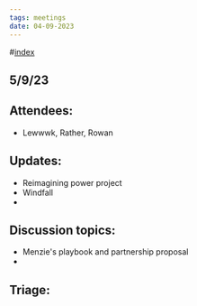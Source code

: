 ```yaml
---
tags: meetings
date: 04-09-2023
---
```

#[index](notes/general-circle/old-gc-meetings/index.md) 
## 5/9/23
## Attendees:
- Lewwwk, Rather, Rowan 

## Updates:
- Reimagining power project
- Windfall
- 

## Discussion topics:
- Menzie's playbook and partnership proposal
- 

## Triage: